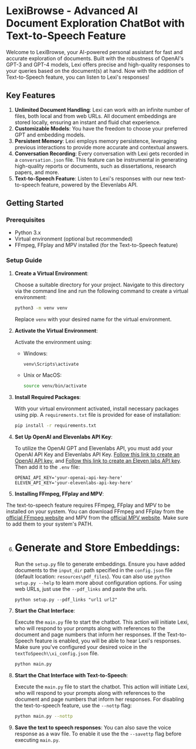 # LexiBrowse - Advanced AI Document Exploration ChatBot with Text-to-Speech Feature

Welcome to LexiBrowse, your AI-powered personal assistant for fast and accurate exploration of documents. Built with the robustness of OpenAI's GPT-3 and GPT-4 models, Lexi offers precise and high-quality responses to your queries based on the document(s) at hand. Now with the addition of Text-to-Speech feature, you can listen to Lexi's responses!

## Key Features

1. **Unlimited Document Handling**: Lexi can work with an infinite number of files, both local and from web URLs. All document embeddings are stored locally, ensuring an instant and fluid chat experience.
2. **Customizable Models**: You have the freedom to choose your preferred GPT and embedding models.
3. **Persistent Memory**: Lexi employs memory persistence, leveraging previous interactions to provide more accurate and contextual answers.
4. **Conversation Recording**: Every conversation with Lexi gets recorded in a `conversation.json` file. This feature can be instrumental in generating high-quality reports or documents, such as dissertations, research papers, and more.
5. **Text-to-Speech Feature**: Listen to Lexi's responses with our new text-to-speech feature, powered by the Elevenlabs API.

## Getting Started

### Prerequisites

- Python 3.x
- Virtual environment (optional but recommended)
- FFmpeg, FFplay and MPV installed (for the Text-to-Speech feature)

### Setup Guide

1. **Create a Virtual Environment**:

   Choose a suitable directory for your project. Navigate to this directory via the command line and run the following command to create a virtual environment:

   ```bash
   python3 -m venv venv
   ```

   Replace `venv` with your desired name for the virtual environment.
2. **Activate the Virtual Environment**:

   Activate the environment using:

   - Windows:

     ```bash
     venv\Scripts\activate
     ```
   - Unix or MacOS:

     ```bash
     source venv/bin/activate
     ```
3. **Install Required Packages**:

   With your virtual environment activated, install necessary packages using pip. A `requirements.txt` file is provided for ease of installation:

   ```bash
   pip install -r requirements.txt
   ```
4. **Set Up OpenAI and Elevenlabs API Key**:

   To utilize the OpenAI GPT and Elevenlabs API, you must add your OpenAI API Key and Elevenlabs API Key. [Follow this link to create an OpenAI API key](https://platform.openai.com/account/api-keys), and [Follow this link to create an Eleven labs API key](https://beta.elevenlabs.io/). Then add it to the `.env` file:

   ```env
   OPENAI_API_KEY='your-openai-api-key-here'
   ELEVEN_API_KEY='your-elevenlabs-api-key-here'
   ```
5. **Installing FFmpeg, FFplay and MPV**:

The text-to-speech feature requires FFmpeg, FFplay and MPV to be installed on your system. You can download FFmpeg and FFplay from the [official FFmpeg website](https://ffmpeg.org/download.html) and MPV from the [official MPV website](https://mpv.io/installation/). Make sure to add them to your system's PATH.

6. **Generate and Store Embeddings**:
   ==============================

   Run the `setup.py` file to generate embeddings. Ensure you have added documents to the `input_dir` path specified in the `config.json` file (default location: `resources\pdf_files`). You can also use `python setup.py --help` to learn more about configuration options. For using web URLs, just use the `--pdf_links` and paste the urls.


   ```
   python setup.py --pdf_links "url1 url2"
   ```
7. **Start the Chat Interface**:
   
   Execute the `main.py` file to start the chatbot. This action will initiate Lexi, who will respond to your prompts along with references to the document and page numbers that inform her responses.  If the Text-to-Speech feature is enabled, you will be able to hear Lexi's responses. Make sure you've configured your desired voice in the `textToSpeech\\xi_config.json` file.
   
   ```bash
   python main.py
   ```
9. **Start the Chat Interface with Text-to-Speech**:

   Execute the `main.py` file to start the chatbot. This action will initiate Lexi, who will respond to your prompts along with references to the document and page numbers that inform her responses. For disabling the text-to-speech feature, use the `--nottp` flag:

   ```bash
   python main.py --nottp
   ```

10. **Save the text to speech responses**:
    You can also save the voice response as a wav file. To enable it use the the `--savettp` flag before executing `main.py`.
